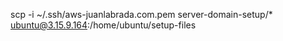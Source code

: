 scp -i ~/.ssh/aws-juanlabrada.com.pem server-domain-setup/* ubuntu@3.15.9.164:/home/ubuntu/setup-files